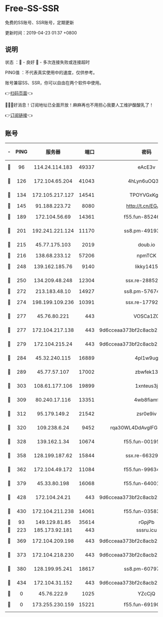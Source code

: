 # Free-SS-SSR

免费的SS账号、SSR账号，定期更新

更新时间：2019-04-23 01:37 +0800

## 说明

状态     ：🙂 - 良好 🙁 - 多次连接失败或连接超时

PING值   ：不代表真实使用中的速度，仅供参考。

账号兼容SS、SSR，你可以自由在两个软件中使用。

👉[扫码页面](https://liesauer.github.io/Free-SS-SSR/)👈

🎉🎉🎉好消息！订阅地址已全面开放！麻麻再也不用担心我要人工维护酸酸乳了！

👉[订阅链接](https://www.liesauer.net/yogurt/subscribe?ACCESS_TOKEN=DAYxR3mMaZAsaqUb)👈

## 账号

|-|PING|服务器|端口|密码|加密方式|区域|
|:----:|:----:|:-----:|-----:|:----:|:----:|:----:|
|🙂|96|114.24.114.183|49337|eAcE3v|chacha20-ietf|TW|
|🙂|126|172.104.65.204|41043|4hLyn6uOQ3hU|aes-256-cfb|JP|
|🙂|134|172.105.217.127|14541|TPOYVGxKglpi|aes-256-cfb|JP|
|🙂|145|91.188.223.72|8080|http://t.cn/EGJIyrl|rc4-md5|RU|
|🙂|189|172.104.56.69|14361|f55.fun-85246360|aes-256-cfb|SG|
|🙂|201|192.241.221.124|11170|ss8.pm-49193662|aes-256-cfb|US|
|🙂|215|45.77.175.103|2019|doub.io|aes-128-ctr|SG|
|🙂|216|138.68.233.12|57206|npmTCK|rc4-md5|US|
|🙂|248|139.162.185.76|9140|likky1415|aes-256-cfb|DE|
|🙂|250|134.209.48.248|12304|ssx.re-28852325|aes-256-cfb|US|
|🙂|272|213.183.48.10|14927|ss8.pm-57674644|rc4-md5|RU|
|🙂|274|198.199.109.236|10391|ssx.re-17792971|aes-256-cfb|US|
|🙂|277|45.76.80.221|443|VOSCa1ZG|aes-256-cfb|DE|
|🙂|277|172.104.217.138|443|9d6cceaa373bf2c8acb22e60b6a58be6|aes-256-cfb|US|
|🙂|279|172.104.215.24|443|9d6cceaa373bf2c8acb22e60b6a58be6|aes-256-cfb|US|
|🙂|284|45.32.240.115|16889|4pl1w9ug|aes-256-cfb|AU|
|🙂|289|45.77.57.107|17002|zbwfek13|aes-256-cfb|GB|
|🙂|303|108.61.177.106|19899|1xnteus3j|aes-256-cfb|FR|
|🙂|309|80.240.17.116|13351|4wb8fiamf|aes-256-cfb|DE|
|🙂|312|95.179.149.2|21542|zsr0e9iv|aes-256-cfb|NL|
|🙂|320|109.238.6.24|9452|rqa30WL4DdAvgIFG6Fs3znzTa|aes-256-cfb|FR|
|🙂|328|139.162.1.34|10674|f55.fun-00195102|aes-256-cfb|SG|
|🙂|358|128.199.187.62|15844|ssx.re-66329792|aes-256-cfb|SG|
|🙂|362|172.104.49.172|11084|f55.fun-99634855|aes-256-cfb|SG|
|🙂|379|45.33.80.198|16068|f55.fun-64001749|aes-256-cfb|US|
|🙂|428|172.104.24.21|443|9d6cceaa373bf2c8acb22e60b6a58be6|aes-256-cfb|US|
|🙂|430|172.104.211.238|14061|f55.fun-03583408|aes-256-cfb|US|
|🙂|93|149.129.81.85|35614|rGpjPb|rc4-md5|HK|
|🙂|223|185.173.92.181|443|sssru.icu|rc4-md5|RU|
|🙂|369|172.104.209.198|443|9d6cceaa373bf2c8acb22e60b6a58be6|aes-256-cfb|US|
|🙂|373|172.104.218.230|443|9d6cceaa373bf2c8acb22e60b6a58be6|aes-256-cfb|US|
|🙂|380|128.199.95.241|18617|ss8.pm-60797363|aes-256-cfb|SG|
|🙂|434|172.104.31.152|443|9d6cceaa373bf2c8acb22e60b6a58be6|aes-256-cfb|US|
|🙁|0|45.76.222.9|1025|YZcCjQ|rc4-md5|JP|
|🙁|0|173.255.230.159|15221|f55.fun-69190393|aes-256-cfb|US|
